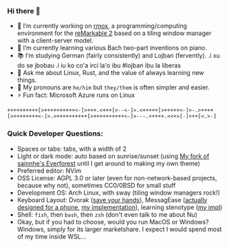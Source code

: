 ### Hi there 👋

- 🔭 I’m currently working on [rmox](https://github.com/mattfbacon/rmox), a programming/computing environment for the [reMarkable 2](https://remarkable.com/) based on a tiling window manager with a client-server model.
- 🌱 I’m currently learning various Bach two-part inventions on piano.
- 📚 I’m studying German (fairly consistently) and Lojban (fervently). .i xu do se jbobau .i iu ko co'a irci la'o ibu #lojban ibu la liberas
- 💬 Ask me about Linux, Rust, and the value of always learning new things.
- ️🌈 My pronouns are `he/him` but `they/them` is often simpler and easier.
- ⚡ Fun fact: Microsoft Azure runs on Linux

`++++++++++[>++++++++++<-]>+++.<+++[>--<-]>.<+++++[>+++++<-]>-.>++++[>++++++++<-]>.>++++++++++[>++++++++++<-]>---.+++++.<<+>[-]+++[<.>-]`

### Quick Developer Questions:

- Spaces or tabs: tabs, with a width of 2
- Light or dark mode: auto based on sunrise/sunset (using [My fork of sainnhe's Everforest](https://github.com/mattfbacon/neverforest) until I get around to making my own theme)
- Preferred editor: NVim
- OSS License: AGPL 3.0 or later (even for non-network-based projects, because why not), sometimes CC0/0BSD for small stuff
- Development OS: Arch Linux, with sway (tiling window managers rock!)
- Keyboard Layout: Dvorak ([save your hands](http://dvorak-keyboards.com/)), MessagEase ([actually designed for a phone](http://www.exideas.com/ME/me_faq.html), [my implementation](https://github.com/mattfbacon/messagease-better)), learning stenotype ([my impl](https://github.com/mattfbacon/sordahe))
- Shell: `fish`, then `bash`, then `zsh` (don't even talk to me about Nu)
- Okay, but if you had to choose, would you run MacOS or Windows? Windows, simply for its larger marketshare. I expect I would spend most of my time inside WSL...
